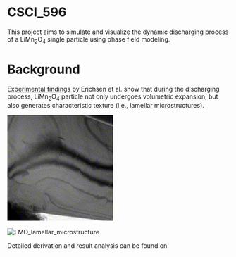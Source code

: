 # CSCI_596

This project aims to simulate and visualize the dynamic discharging process of a LiMn<sub>2</sub>O<sub>4</sub> single particle using phase field modeling.

# Background
[Experimental findings](https://pubs.acs.org/doi/full/10.1021/acsaem.0c00380) by Erichsen et al. show that during the discharging process, LiMn<sub>2</sub>O<sub>4</sub> particle not only undergoes volumetric expansion, but also generates characteristic texture (i.e., lamellar microstructures).

![LMO_experiment](LMO_experiment.gif)

![LMO_lamellar_microstructure](https://example.com/project-image.jpg)

Detailed derivation and result analysis can be found on 
